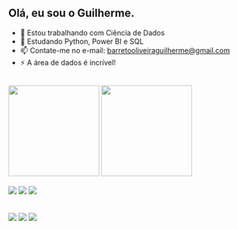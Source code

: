 ## Olá, eu sou o Guilherme.


- 🔭 Estou trabalhando com Ciência de Dados
- 🌱 Estudando Python, Power BI e SQL
- 📫 Contate-me no e-mail: barretooliveiraguilherme@gmail.com
- ⚡ A área de dados é incrível!
  
<br/>

<div>
  <img height="180em" src="https://github-readme-stats.vercel.app/api?username=guilhermebarreto2000&theme=dark&show_icons=true"/>
  <img height="180em" src="https://github-readme-stats.vercel.app/api/top-langs/?username=guilhermebarreto2000&theme=blue-green"/>
</div>


<br/>



<div>
 <img src="https://img.shields.io/badge/Python-3776AB?style=for-the-badge&logo=python&logoColor=white"/>
 <img src="https://img.shields.io/badge/MySQL-00000F?style=for-the-badge&logo=mysql&logoColor=white"/>
 <img src="https://img.shields.io/badge/Microsoft_Excel-217346?style=for-the-badge&logo=microsoft-excel&logoColor=white"/>
</div>

<br/>
<br/>

<div>   
  <a href="https://instagram.com/guibarreto.o" target="_blank"><img src="https://img.shields.io/badge/-Instagram-%23E4405F?style=for-the-badge&logo=instagram&logoColor=white" target="_blank"></a>
  <a href="https://www.linkedin.com/in/guilherme-barreto-421073229" target="_blank"><img src="https://img.shields.io/badge/-LinkedIn-%230077B5?style=for-the-badge&logo=linkedin&logoColor=white" target="_blank"></a>
  <a href = "barretooliveiraguilherme@gmail.com"><img src="https://img.shields.io/badge/-Gmail-%23333?style=for-the-badge&logo=gmail&logoColor=white" target="_blank"></a>
</div>
